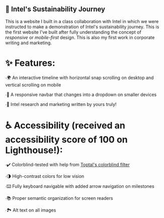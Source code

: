 ## 🌿 Intel's Sustainability Journey
This is a website I built in a class collaboration with Intel in which we were instructed to make a demonstration of Intel's sustainability journey. This is the first website I've built after fully understanding the concept of *responsive* or *mobile-first* design. This is also my first work in corporate writing and marketing.

# ✨ Features:

∙🌍 An interactive timeline with horizontal snap scrolling on desktop and vertical scrolling on mobile

∙🧭 A responsive navbar that changes into a dropdown on smaller devices

∙📢 Intel research and marketing written by yours truly!

# ♿ Accessibility (received an accessibility score of 100 on Lighthouse!):

∙✔️ Colorblind-tested with help from [Toptal's colorblind filter](https://www.toptal.com/designers/colorfilter)

∙🌗 High-contrast colors for low vision

∙⌨️ Fully keyboard navigable with added arrow navigation on milestones

∙📚 Proper semantic organization for screen readers

∙🏞️ Alt text on all images
